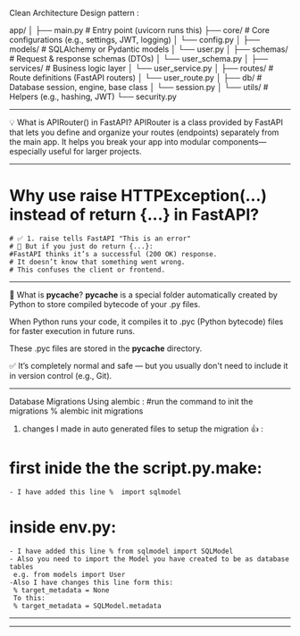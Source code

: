 Clean Architecture Design pattern :

app/
│
├── main.py                 # Entry point (uvicorn runs this)
├── core/                  # Core configurations (e.g., settings, JWT, logging)
│   └── config.py
│
├── models/                # SQLAlchemy or Pydantic models
│   └── user.py
│
├── schemas/               # Request & response schemas (DTOs)
│   └── user_schema.py
│
├── services/              # Business logic layer
│   └── user_service.py
│
├── routes/                # Route definitions (FastAPI routers)
│   └── user_route.py
│
├── db/                    # Database session, engine, base class
│   └── session.py
│
└── utils/                 # Helpers (e.g., hashing, JWT)
    └── security.py


------ ------ ------ ------ ------ ------ ------ ------ ------ ------ ------ ------ ------

💡 What is APIRouter() in FastAPI?
APIRouter is a class provided by FastAPI that lets you define and organize your routes (endpoints) separately from the main app. It helps you break your app into modular components—especially useful for larger projects.

------ ------ ------ ------ ------ ------ ------ ------ ------ ------ ------ ------ ------
 # Why use raise HTTPException(...) instead of return {...} in FastAPI?
    # ✅ 1. raise tells FastAPI "This is an error"
    # 🚫 But if you just do return {...}:
    #FastAPI thinks it’s a successful (200 OK) response.
    # It doesn’t know that something went wrong.
    # This confuses the client or frontend.
------ ------ ------ ------ ------ ------ ------ ------ ------ ------ ------ ------ ------

📁 What is __pycache__?
__pycache__ is a special folder automatically created by Python to store compiled bytecode of your .py files.

When Python runs your code, it compiles it to .pyc (Python bytecode) files for faster execution in future runs.

These .pyc files are stored in the __pycache__ directory.

✅ It’s completely normal and safe — but you usually don't need to include it in version control (e.g., Git).

------ ------ ------ ------ ------ ------ ------ ------ ------ ------ ------ ------ ------
Database Migrations Using alembic : 
#run the command to init the migrations % alembic init migrations   
1) changes I made in auto generated files to setup the migration 👍 : 
# first inide the the script.py.make:
    - I have added this line %  import sqlmodel
# inside env.py:
    - I have added this line % from sqlmodel import SQLModel
    - Also you need to import the Model you have created to be as database tables
     e.g. from models import User
    -Also I have changes this line form this:
     % target_metadata = None
     To this:
     % target_metadata = SQLModel.metadata


------ ------ ------ ------ ------ ------ ------ ------ ------ ------ ------ ------ ------



------ ------ ------ ------ ------ ------ ------ ------ ------ ------ ------ ------ ------